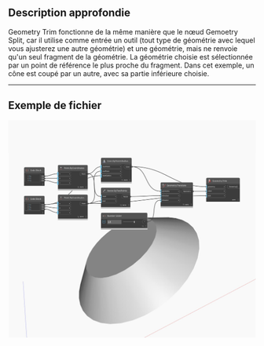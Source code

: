 ## Description approfondie
Geometry Trim fonctionne de la même manière que le nœud Gemoetry Split, car il utilise comme entrée un outil (tout type de géométrie avec lequel vous ajusterez une autre géométrie) et une géométrie, mais ne renvoie qu'un seul fragment de la géométrie. La géométrie choisie est sélectionnée par un point de référence le plus proche du fragment. Dans cet exemple, un cône est coupé par un autre, avec sa partie inférieure choisie.
___
## Exemple de fichier

![Trim](./Autodesk.DesignScript.Geometry.Geometry.Trim_img.jpg)

